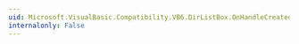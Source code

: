 ```yaml
---
uid: Microsoft.VisualBasic.Compatibility.VB6.DirListBox.OnHandleCreated(System.EventArgs)
internalonly: False
---
```

